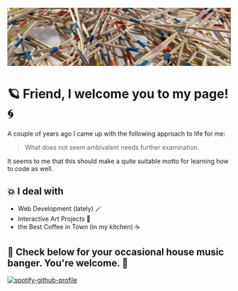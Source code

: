 ![Header image](./images/mikado_header.png)

# :ringed_planet: Friend, I welcome you to my page! :cyclone:

A couple of years ago I came up with the following approach to life for me: 


>What does not seem ambivalent needs further examination.


It seems to me that this should make a quite suitable motto for learning how to code as well.

## :boom: I deal with

- Web Development (lately) :magic_wand:
- Interactive Art Projects :slot_machine:
- the Best Coffee in Town (in my kitchen) :coffee:

## :dvd: Check below for your occasional house music banger. You're welcome. :nail_care:

[![spotify-github-profile](https://spotify-github-profile.vercel.app/api/view?uid=torbenjost&cover_image=true&theme=default&show_offline=false&background_color=121212&interchange=false)](https://github.com/kittinan/spotify-github-profile)
